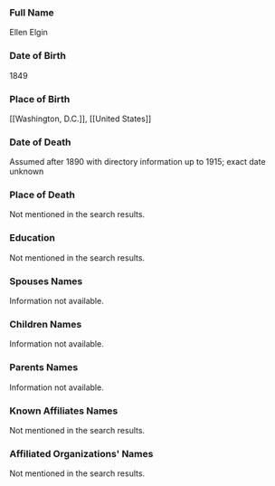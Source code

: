 ### Full Name
Ellen Elgin

### Date of Birth
1849

### Place of Birth
[[Washington, D.C.]], [[United States]]
### Date of Death

Assumed after 1890 with directory information up to 1915; exact date unknown
### Place of Death
Not mentioned in the search results.

### Education
Not mentioned in the search results.

### Spouses Names
Information not available.

### Children Names
Information not available.

### Parents Names
Information not available.

### Known Affiliates Names
Not mentioned in the search results.

### Affiliated Organizations' Names
Not mentioned in the search results.